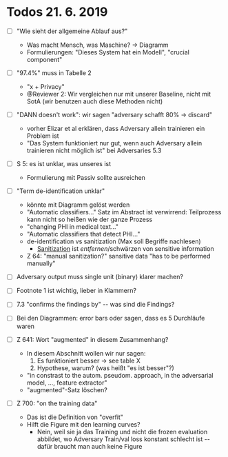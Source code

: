 # Todos 21. 6. 2019

- [ ] "Wie sieht der allgemeine Ablauf aus?"
  - Was macht Mensch, was Maschine? -> Diagramm
  - Formulierungen: "Dieses System hat ein Modell", "crucial component"
  
- [ ] "97.4%" muss in Tabelle 2
  - "x + Privacy"
  - @Reviewer 2: Wir vergleichen nur mit unserer Baseline, nicht mit SotA (wir benutzen auch diese Methoden nicht)

- [ ] "DANN doesn't work": wir sagen "adversary schafft 80% -> discard"
  - vorher Elizar et al erklären, dass Adversary allein trainieren ein Problem ist
  - "Das System funktioniert nur gut, wenn auch Adversary allein trainieren nicht möglich ist" bei Adversaries 5.3

- [ ] S 5: es ist unklar, was unseres ist
  - Formulierung mit Passiv sollte ausreichen

- [ ] "Term de-identification unklar"
  - könnte mit Diagramm gelöst werden
  - "Automatic classifiers…" Satz im Abstract ist verwirrend: Teilprozess kann nicht so heißen wie der ganze Prozess
  - "changing PHI in medical text…"
  - "Automatic classifiers that detect PHI…"
  - de-identification vs sanitization (Max soll Begriffe nachlesen)
    - [Sanitization](https://en.wikipedia.org/wiki/Sanitization_(classified_information)) ist _entfernen_/schwärzen von sensitive information
  - Z 64: "manual sanitization?" sansitive data "has to be performed manually"

- [ ] Adversary output muss single unit (binary) klarer machen?

- [ ] Footnote 1 ist wichtig, lieber in Klammern?

- [ ] 7.3 "confirms the findings by" -- was sind die Findings?

- [ ] Bei den Diagrammen: error bars oder sagen, dass es 5 Durchläufe waren

- [ ] Z 641: Wort "augmented" in diesem Zusammenhang?
  - In diesem Abschnitt wollen wir nur sagen:
    1. Es funktioniert besser -> see table X
    2. Hypothese, warum? (was heißt "es ist besser"?)
  - "in constrast to the autom. pseudom. approach, in the adversarial model, …, feature extractor"
  - "augmented"-Satz löschen?

- [ ] Z 700: "on the training data"
  - Das ist die Definition von "overfit"
  - Hilft die Figure mit den learning curves?
    - Nein, weil sie ja das Training und nicht die frozen evaluation abbildet, wo Adversary Train/val loss konstant schlecht ist -- dafür braucht man auch keine Figure

